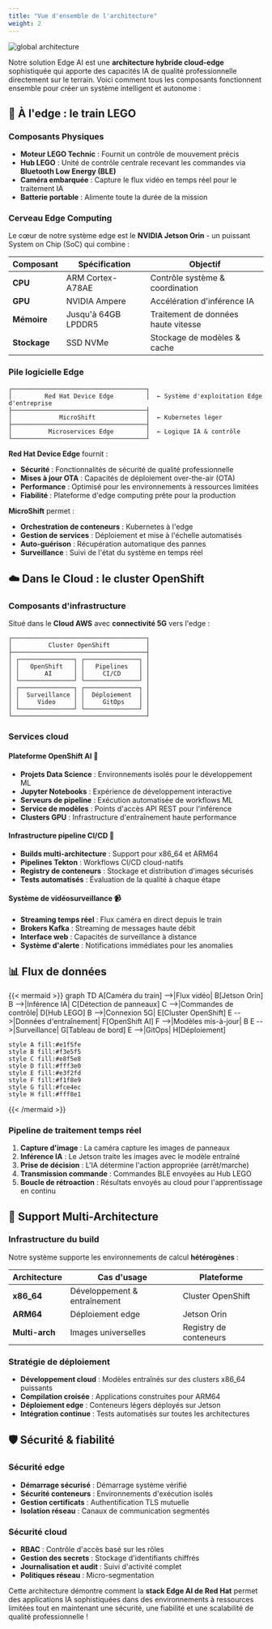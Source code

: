 ```yaml
---
title: "Vue d'ensemble de l'architecture"
weight: 2
---
```


![global architecture](/images/architecture-global.png)

Notre solution Edge AI est une **architecture hybride cloud-edge** sophistiquée qui apporte des capacités IA de qualité professionnelle directement sur le terrain. Voici comment tous les composants fonctionnent ensemble pour créer un système intelligent et autonome :

## 🚂 À l'edge : le train LEGO

### Composants Physiques
- **Moteur LEGO Technic** : Fournit un contrôle de mouvement précis
- **Hub LEGO** : Unité de contrôle centrale recevant les commandes via **Bluetooth Low Energy (BLE)**
- **Caméra embarquée** : Capture le flux vidéo en temps réel pour le traitement IA
- **Batterie portable** : Alimente toute la durée de la mission

### Cerveau Edge Computing
Le cœur de notre système edge est le **NVIDIA Jetson Orin** - un puissant System on Chip (SoC) qui combine :

| Composant | Spécification | Objectif |
|-----------|---------------|----------|
| **CPU** | ARM Cortex-A78AE | Contrôle système & coordination |
| **GPU** | NVIDIA Ampere | Accélération d'inférence IA |
| **Mémoire** | Jusqu'à 64GB LPDDR5 | Traitement de données haute vitesse |
| **Stockage** | SSD NVMe | Stockage de modèles & cache |

### Pile logicielle Edge
```
┌─────────────────────────────────────┐
│         Red Hat Device Edge         │  ← Système d'exploitation Edge d'entreprise
├─────────────────────────────────────┤
│             MicroShift              │  ← Kubernetes léger
├─────────────────────────────────────┤
│          Microservices Edge         │  ← Logique IA & contrôle
└─────────────────────────────────────┘
```

**Red Hat Device Edge** fournit :
- **Sécurité** : Fonctionnalités de sécurité de qualité professionnelle
- **Mises à jour OTA** : Capacités de déploiement over-the-air (OTA)
- **Performance** : Optimisé pour les environnements à ressources limitées
- **Fiabilité** : Plateforme d'edge computing prête pour la production

**MicroShift** permet :
- **Orchestration de conteneurs** : Kubernetes à l'edge
- **Gestion de services** : Déploiement et mise à l'échelle automatisés
- **Auto-guérison** : Récupération automatique des pannes
- **Surveillance** : Suivi de l'état du système en temps réel

## ☁️ Dans le Cloud : le cluster OpenShift

### Composants d'infrastructure
Situé dans le **Cloud AWS** avec **connectivité 5G** vers l'edge :

```
┌─────────────────────────────────────┐
│          Cluster OpenShift          │
├─────────────────────────────────────┤
│ ┌───────────────┐ ┌───────────────┐ │
│ │   OpenShift   │ │   Pipelines   │ │
│ │       AI      │ │     CI/CD     │ │
│ └───────────────┘ └───────────────┘ │
│ ┌───────────────┐ ┌───────────────┐ │
│ │  Surveillance │ │  Déploiement  │ │
│ │     Video     │ │     GitOps    │ │
│ └───────────────┘ └───────────────┘ │
└─────────────────────────────────────┘
```

### Services cloud

#### Plateforme OpenShift AI 🤖
- **Projets Data Science** : Environnements isolés pour le développement ML
- **Jupyter Notebooks** : Expérience de développement interactive
- **Serveurs de pipeline** : Exécution automatisée de workflows ML
- **Service de modèles** : Points d'accès API REST pour l'inférence
- **Clusters GPU** : Infrastructure d'entraînement haute performance

#### Infrastructure pipeline CI/CD 🔄
- **Builds multi-architecture** : Support pour x86_64 et ARM64
- **Pipelines Tekton** : Workflows CI/CD cloud-natifs
- **Registry de conteneurs** : Stockage et distribution d'images sécurisés
- **Tests automatisés** : Évaluation de la qualité à chaque étape

#### Système de vidéosurveillance 📹
- **Streaming temps réel** : Flux caméra en direct depuis le train
- **Brokers Kafka** : Streaming de messages haute débit
- **Interface web** : Capacités de surveillance à distance
- **Système d'alerte** : Notifications immédiates pour les anomalies

## 📊 Flux de données

{{< mermaid >}}
graph TD
    A[Caméra du train] -->|Flux vidéo| B[Jetson Orin]
    B -->|Inférence IA| C[Détection de panneaux]
    C -->|Commandes de contrôle| D[Hub LEGO]
    B -->|Connexion 5G| E[Cluster OpenShift]
    E -->|Données d'entraînement| F[OpenShift AI]
    F -->|Modèles mis-à-jour| B
    E -->|Surveillance| G[Tableau de bord]
    E -->|GitOps| H[Déploiement]
    
    style A fill:#e1f5fe
    style B fill:#f3e5f5
    style C fill:#e8f5e8
    style D fill:#fff3e0
    style E fill:#e3f2fd
    style F fill:#f1f8e9
    style G fill:#fce4ec
    style H fill:#fff8e1
{{< /mermaid >}}

### Pipeline de traitement temps réel
1. **Capture d'image** : La caméra capture les images de panneaux
2. **Inférence IA** : Le Jetson traite les images avec le modèle entraîné
3. **Prise de décision** : L'IA détermine l'action appropriée (arrêt/marche)
4. **Transmission commande** : Commandes BLE envoyées au Hub LEGO
5. **Boucle de rétroaction** : Résultats envoyés au cloud pour l'apprentissage en continu

## 🏢 Support Multi-Architecture

### Infrastructure du build
Notre système supporte les environnements de calcul **hétérogènes** :

| Architecture | Cas d'usage | Plateforme |
|-------------|-------------|------------|
| **x86_64** | Développement & entraînement | Cluster OpenShift |
| **ARM64** | Déploiement edge | Jetson Orin |
| **Multi-arch** | Images universelles | Registry de conteneurs |

### Stratégie de déploiement
- **Développement cloud** : Modèles entraînés sur des clusters x86_64 puissants
- **Compilation croisée** : Applications construites pour ARM64
- **Déploiement edge** : Conteneurs légers déployés sur Jetson
- **Intégration continue** : Tests automatisés sur toutes les architectures

## 🛡️ Sécurité & fiabilité

### Sécurité edge
- **Démarrage sécurisé** : Démarrage système vérifié
- **Sécurité conteneurs** : Environnements d'exécution isolés
- **Gestion certificats** : Authentification TLS mutuelle
- **Isolation réseau** : Canaux de communication segmentés

### Sécurité cloud
- **RBAC** : Contrôle d'accès basé sur les rôles
- **Gestion des secrets** : Stockage d'identifiants chiffrés
- **Journalisation et audit** : Suivi d'activité complet
- **Politiques réseau** : Micro-segmentation

Cette architecture démontre comment la **stack Edge AI de Red Hat** permet des applications IA sophistiquées dans des environnements à ressources limitées tout en maintenant une sécurité, une fiabilité et une scalabilité de qualité professionnelle !
